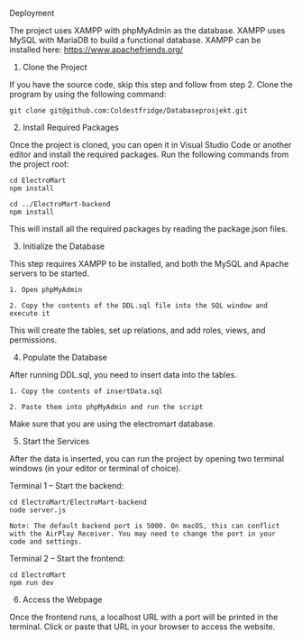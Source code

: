 Deployment

The project uses XAMPP with phpMyAdmin as the database. XAMPP uses MySQL with MariaDB to build a functional database.
XAMPP can be installed here: https://www.apachefriends.org/
1. Clone the Project

If you have the source code, skip this step and follow from step 2.
Clone the program by using the following command:

```git clone git@github.com:Coldestfridge/Databaseprosjekt.git```

2. Install Required Packages

Once the project is cloned, you can open it in Visual Studio Code or another editor and install the required packages.
Run the following commands from the project root:
```
cd ElectroMart
npm install

cd ../ElectroMart-backend
npm install
```
This will install all the required packages by reading the package.json files.

3. Initialize the Database

This step requires XAMPP to be installed, and both the MySQL and Apache servers to be started.

    1. Open phpMyAdmin

    2. Copy the contents of the DDL.sql file into the SQL window and execute it

This will create the tables, set up relations, and add roles, views, and permissions.

4. Populate the Database

After running DDL.sql, you need to insert data into the tables.

    1. Copy the contents of insertData.sql
    
    2. Paste them into phpMyAdmin and run the script

Make sure that you are using the electromart database.

5. Start the Services

After the data is inserted, you can run the project by opening two terminal windows (in your editor or terminal of choice).

Terminal 1 – Start the backend:
```
cd ElectroMart/ElectroMart-backend
node server.js
```
    Note: The default backend port is 5000. On macOS, this can conflict with the AirPlay Receiver. You may need to change the port in your code and settings.

Terminal 2 – Start the frontend:
```
cd ElectroMart
npm run dev
```
6. Access the Webpage

Once the frontend runs, a localhost URL with a port will be printed in the terminal.
Click or paste that URL in your browser to access the website.
